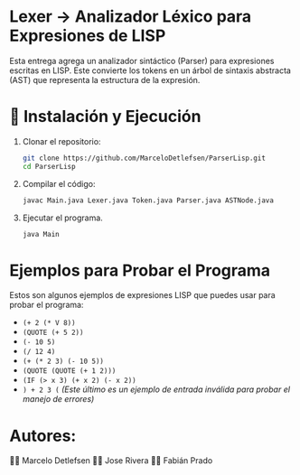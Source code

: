 # Lexer -> Analizador Léxico para Expresiones de LISP
Esta entrega agrega un analizador sintáctico (Parser) para expresiones escritas en LISP. 
Este convierte los tokens en un árbol de sintaxis abstracta (AST) que representa la estructura de la expresión.

# 🚀 Instalación y Ejecución
1. Clonar el repositorio:
    ```bash
    git clone https://github.com/MarceloDetlefsen/ParserLisp.git
    cd ParserLisp

2. Compilar el código:
    ```bash
    javac Main.java Lexer.java Token.java Parser.java ASTNode.java

3. Ejecutar el programa.
    ```bash
    java Main

# Ejemplos para Probar el Programa
Estos son algunos ejemplos de expresiones LISP que puedes usar para probar el programa:

- `(+ 2 (* V 8))`
- `(QUOTE (+ 5 2))`
- `(- 10 5)`
- `(/ 12 4)`
- `(+ (* 2 3) (- 10 5))`
- `(QUOTE (QUOTE (+ 1 2)))`
- `(IF (> x 3) (+ x 2) (- x 2))`
- `) + 2 3 (` *(Este último es un ejemplo de entrada inválida para probar el manejo de errores)*

# Autores:
👨‍💻 Marcelo Detlefsen
👨‍💻 Jose Rivera
👨‍💻 Fabián Prado
